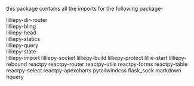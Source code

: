 this package contains all the imports for the following package-

lilliepy-dir-router  
lilliepy-bling  
lilliepy-head  
lilliepy-statics  
lilliepy-query  
lilliepy-state  
lilliepy-import
lilliepy-socket
lilliepy-build
lilliepy-protect
lillie-start
lilliepy-rebound
reactpy
reactpy-router
reactpy-utils
reactpy-forms
reactpy-table
reactpy-select
reactpy-apexcharts
pytailwindcss
flask_sock
markdown
hquery